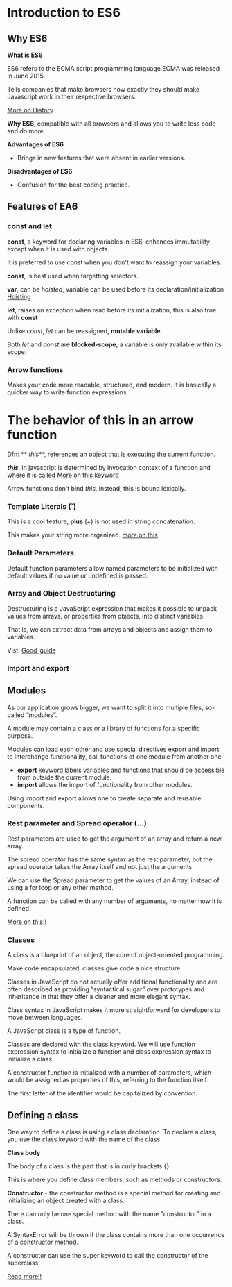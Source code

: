 # Introduction to ES6

## Why ES6

**What is ES6**

ES6 refers to the ECMA script programming language.ECMA was released in June 2015.

Tells companies that make browsers how exactly they should make Javascript work in their respective browsers.

[More on History](http://wp-production.careerfoundry.com/en/blog/web-development/introduction-to-es6-javascript/)

**Why ES6**, compatible with all browsers and allows you to write less code and do more.

**Advantages of ES6**

- Brings in new features that were absent in earlier versions.

**Disadvantages of ES6**

- Confusion for the best coding practice.

## Features of EA6

### const and let

**const**, a keyword for declaring variables in ES6, enhances immutability except when it is used with objects.

It is preferred to use const when you don't want to reassign your variables.

**const**, is best used when targetting selectors.

**var**, can be _hoisted_, variable can be used before its declaration/initialization [Hoisting](https://developer.mozilla.org/en-US/docs/Glossary/Hoisting)

**let**, raises an exception when read before its initialization, this is also true with **const**

Unlike _*const*_, _*let*_ can be reassigned, **mutable variable**

Both _*let*_ and _*const*_ are **blocked-scope**, a variable is only available within its scope.

### Arrow functions

Makes your code more readable, structured, and modern.
It is basically a quicker way to write function expressions.

# The behavior of **this** in an arrow function

Dfn: ** _this_**, references an object that is executing the current function.

**_this_**, in javascript is determined by invocation context of a function and where it is called [More on this keyword](https://medium.com/tech-tajawal/javascript-this-4-rules-7354abdb274c)

Arrow functions don't bind _this_, instead, this is bound lexically.

### Template Literals (`)

This is a cool feature, **plus** (+) is not used in string concatenation.

This makes your string more organized. [more on this](https://developer.mozilla.org/en-US/docs/Web/JavaScript/Reference/Template_literals)

### Default Parameters

Default function parameters allow named parameters to be initialized with default values if no value or undefined is passed.

### Array and Object Destructuring

Destructuring is a JavaScript expression that makes it possible to unpack values from arrays, or properties from objects, into distinct variables.

That is, we can extract data from arrays and objects and assign them to variables.

Vist: [Good_guide](https://www.freecodecamp.org/news/array-and-object-destructuring-in-javascript/)

### Import and export

## Modules

As our application grows bigger, we want to split it into multiple files, so-called “modules”.

A module may contain a class or a library of functions for a specific purpose.

Modules can load each other and use special directives export and import to interchange functionality, call functions of one module from another one

- **export** keyword labels variables and functions that should be accessible from outside the current module.
- **import** allows the import of functionality from other modules.

Using import and export allows one to create separate and reusable components.

### Rest parameter and Spread operator (...)

Rest parameters are used to get the argument of an array and return a new array.

The spread operator has the same syntax as the rest parameter, but the spread operator takes the Array itself and not just the arguments.

We can use the Spread parameter to get the values of an Array, instead of using a for loop or any other method.

A function can be called with any number of arguments, no matter how it is defined

[More on this!!](https://javascript.info/rest-parameters-spread)

### Classes

A class is a blueprint of an object, the core of object-oriented programming.

Make code encapsulated, classes give code a nice structure.

Classes in JavaScript do not actually offer additional functionality and are often described as providing “syntactical sugar” over prototypes and inheritance in that they offer a cleaner and more elegant syntax.

Class syntax in JavaScript makes it more straightforward for developers to move between languages.

A JavaScript class is a type of function.

Classes are declared with the class keyword. We will use function expression syntax to initialize a function and class expression syntax to initialize a class.

A constructor function is initialized with a number of parameters, which would be assigned as properties of this, referring to the function itself.

The first letter of the identifier would be capitalized by convention.

## Defining a class

One way to define a class is using a class declaration. To declare a class, you use the class keyword with the name of the class

**Class body**

The body of a class is the part that is in curly brackets {}.

This is where you define class members, such as methods or constructors.

**Constructor** - the constructor method is a special method for creating and initializing an object created with a class.

There can only be one special method with the name "constructor" in a class.

A SyntaxError will be thrown if the class contains more than one occurrence of a constructor method.

A constructor can use the super keyword to call the constructor of the superclass.

[Read more!!](https://developer.mozilla.org/en-US/docs/Web/JavaScript/Reference/Classes)
